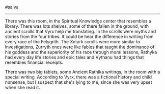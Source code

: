 #salva 

---

There was this room, in the Spiritual Knowledge center that resembles a library. There was lots shelves, some of there fallen in the ground, with ancient scrolls that Vyrx help me translating. In the scrolls were myths and stories from the four tribes. It could be hear the difference in writing from every race of the Felygrith. The Xotark scrolls were more similar to investigations, Zurryth ones were like fables that taught the dominance of his goddess and the superiority of his race through moral lessons, Rathyka had every day life stories and epic tales and Vythanu had things that resembles financial receipts.

There was two big tablets, some Ancient Rathika writings, in the room with a special writing. According to Vyrx, there was a fictional history and child nonsense, but I suspect that she's lying to me, since she was very upset when she read it.